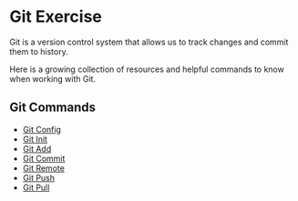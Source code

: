 # Git Exercise
Git is a version control system that allows us to track changes and commit them to history.

Here is a growing collection of resources and helpful commands to know when working with Git.

## Git Commands

- [Git Config](./Commands/Config.md)
- [Git Init](./Commands/Init.md)
- [Git Add](./Commands/Add.md)
- [Git Commit](./Commands/Commit.md)
- [Git Remote](./Commands/Remote.md)
- [Git Push](./Commands/Push.md)
- [Git Pull](./Commands/Pull.md)
